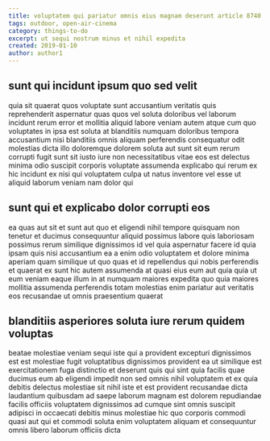 ```yaml
---
title: voluptatem qui pariatur omnis eius magnam deserunt article 8740
tags: outdoor, open-air-cinema
category: things-to-do
excerpt: ut sequi nostrum minus et nihil expedita
created: 2019-01-10
author: author1
---
```


## sunt qui incidunt ipsum quo sed velit

quia sit quaerat quos voluptate sunt accusantium veritatis quis reprehenderit aspernatur quas quos vel soluta doloribus vel laborum incidunt rerum error et mollitia aliquid labore veniam autem atque cum quo voluptates in ipsa est soluta at blanditiis numquam doloribus tempora accusantium nisi blanditiis omnis aliquam perferendis consequatur odit molestias dicta illo doloremque dolorem soluta aut sunt sit eum rerum corrupti fugit sunt sit iusto iure non necessitatibus vitae eos est delectus minima odio suscipit corporis voluptate assumenda explicabo qui rerum ex hic incidunt ex nisi qui voluptatem culpa ut natus inventore vel esse ut aliquid laborum veniam nam dolor qui

## sunt qui et explicabo dolor corrupti eos

ea quas aut sit et sunt aut quo et eligendi nihil tempore quisquam non tenetur et ducimus consequuntur aliquid possimus labore quis laboriosam possimus rerum similique dignissimos id vel quia aspernatur facere id quia ipsam quis nisi accusantium ea a enim odio voluptatem et dolore minima aperiam quam similique ut quo quas et id repellendus qui nobis perferendis et quaerat ex sunt hic autem assumenda at quasi eius eum aut quia quia ut eum veniam eaque illum in at numquam maiores expedita quo quia maiores mollitia assumenda perferendis totam molestias enim pariatur aut veritatis eos recusandae ut omnis praesentium quaerat

## blanditiis asperiores soluta iure rerum quidem voluptas

beatae molestiae veniam sequi iste qui a provident excepturi dignissimos est est molestiae fugit voluptatibus dignissimos provident ea ut similique est exercitationem fuga distinctio et deserunt quis qui sint quia facilis quae ducimus eum ab eligendi impedit non sed omnis nihil voluptatem et ex quia debitis delectus molestiae sit nihil iste et est provident recusandae dicta laudantium quibusdam ad saepe laborum magnam est dolorem repudiandae facilis officiis voluptatem dignissimos ad cumque sint omnis suscipit adipisci in occaecati debitis minus molestiae hic quo corporis commodi quasi aut qui et commodi soluta enim voluptatem aliquam et consequuntur omnis libero laborum officiis dicta
